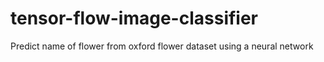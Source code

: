 # tensor-flow-image-classifier
Predict name of flower from oxford flower dataset using a neural network

